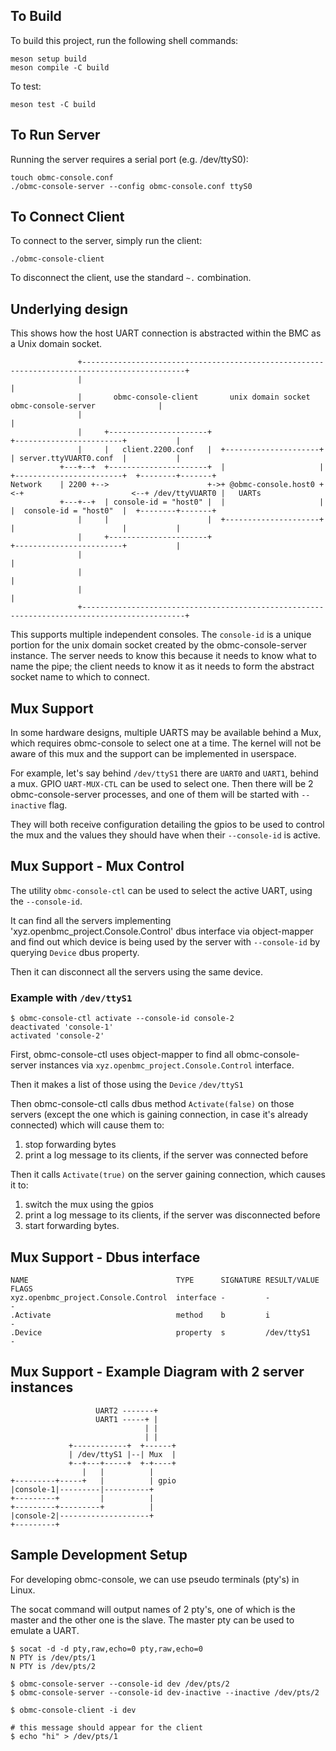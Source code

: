 ## To Build

To build this project, run the following shell commands:

```
meson setup build
meson compile -C build
```

To test:

```
meson test -C build
```

## To Run Server

Running the server requires a serial port (e.g. /dev/ttyS0):

```
touch obmc-console.conf
./obmc-console-server --config obmc-console.conf ttyS0
```

## To Connect Client

To connect to the server, simply run the client:

```
./obmc-console-client
```

To disconnect the client, use the standard `~.` combination.

## Underlying design

This shows how the host UART connection is abstracted within the BMC as a Unix
domain socket.

```
               +---------------------------------------------------------------------------------------------+
               |                                                                                             |
               |       obmc-console-client       unix domain socket         obmc-console-server              |
               |                                                                                             |
               |     +----------------------+                           +------------------------+           |
               |     |   client.2200.conf   |  +---------------------+  | server.ttyVUART0.conf  |           |
           +---+--+  +----------------------+  |                     |  +------------------------+  +--------+-------+
Network    | 2200 +-->                      +->+ @obmc-console.host0 +<-+                        <--+ /dev/ttyVUART0 |   UARTs
           +---+--+  | console-id = "host0" |  |                     |  |  console-id = "host0"  |  +--------+-------+
               |     |                      |  +---------------------+  |                        |           |
               |     +----------------------+                           +------------------------+           |
               |                                                                                             |
               |                                                                                             |
               |                                                                                             |
               +---------------------------------------------------------------------------------------------+
```

This supports multiple independent consoles. The `console-id` is a unique
portion for the unix domain socket created by the obmc-console-server instance.
The server needs to know this because it needs to know what to name the pipe;
the client needs to know it as it needs to form the abstract socket name to
which to connect.

## Mux Support

In some hardware designs, multiple UARTS may be available behind a Mux, which
requires obmc-console to select one at a time. The kernel will not be aware of
this mux and the support can be implemented in userspace.

For example, let's say behind `/dev/ttyS1` there are `UART0` and `UART1`, behind
a mux. GPIO `UART-MUX-CTL` can be used to select one. Then there will be 2
obmc-console-server processes, and one of them will be started with `--inactive`
flag.

They will both receive configuration detailing the gpios to be used to control
the mux and the values they should have when their `--console-id` is active.

## Mux Support - Mux Control

The utility `obmc-console-ctl` can be used to select the active UART, using the
`--console-id`.

It can find all the servers implementing 'xyz.openbmc_project.Console.Control'
dbus interface via object-mapper and find out which device is being used by the
server with `--console-id` by querying `Device` dbus property.

Then it can disconnect all the servers using the same device.

### Example with `/dev/ttyS1`

```
$ obmc-console-ctl activate --console-id console-2
deactivated 'console-1'
activated 'console-2'
```

First, obmc-console-ctl uses object-mapper to find all obmc-console-server
instances via `xyz.openbmc_project.Console.Control` interface.

Then it makes a list of those using the `Device` `/dev/ttyS1`

Then obmc-console-ctl calls dbus method `Activate(false)` on those servers
(except the one which is gaining connection, in case it's already connected)
which will cause them to:

1. stop forwarding bytes
2. print a log message to its clients, if the server was connected before

Then it calls `Activate(true)` on the server gaining connection, which causes it
to:

1. switch the mux using the gpios
2. print a log message to its clients, if the server was disconnected before
3. start forwarding bytes.

## Mux Support - Dbus interface

```
NAME                                 TYPE      SIGNATURE RESULT/VALUE FLAGS
xyz.openbmc_project.Console.Control  interface -         -            -
.Activate                            method    b         i            -
.Device                              property  s         /dev/ttyS1   -
```

## Mux Support - Example Diagram with 2 server instances

```
                   UART2 -------+
                   UART1 -----+ |
                              | |
                              | |
             +------------+  +------+
             | /dev/ttyS1 |--| Mux  |
             +--+---+-----+  +-+----+
                |   |          |
+---------+-----+   |          | gpio
|console-1|---------|----------+
+---------+         |          |
+---------+---------+          |
|console-2|--------------------+
+---------+
```

## Sample Development Setup

For developing obmc-console, we can use pseudo terminals (pty's) in Linux.

The socat command will output names of 2 pty's, one of which is the master and
the other one is the slave. The master pty can be used to emulate a UART.

```
$ socat -d -d pty,raw,echo=0 pty,raw,echo=0
N PTY is /dev/pts/1
N PTY is /dev/pts/2

$ obmc-console-server --console-id dev /dev/pts/2
$ obmc-console-server --console-id dev-inactive --inactive /dev/pts/2

$ obmc-console-client -i dev

# this message should appear for the client
$ echo "hi" > /dev/pts/1

```
